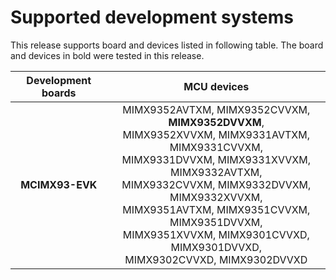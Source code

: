 # Supported development systems

This release supports board and devices listed in following table. The board and devices in bold were tested in this release.

|Development boards|MCU devices|
|:--:              |:--:       |
|**MCIMX93-EVK**|MIMX9352AVTXM, MIMX9352CVVXM, **MIMX9352DVVXM**,<br> MIMX9352XVVXM, MIMX9331AVTXM, MIMX9331CVVXM,<br> MIMX9331DVVXM, MIMX9331XVVXM, MIMX9332AVTXM,<br> MIMX9332CVVXM, MIMX9332DVVXM, MIMX9332XVVXM,<br> MIMX9351AVTXM, MIMX9351CVVXM, MIMX9351DVVXM,<br> MIMX9351XVVXM, MIMX9301CVVXD, MIMX9301DVVXD,<br> MIMX9302CVVXD, MIMX9302DVVXD|
